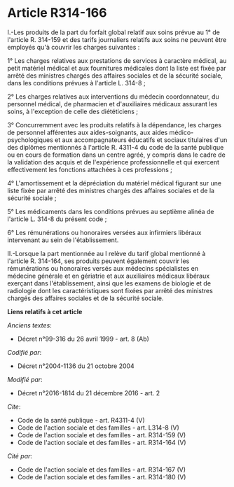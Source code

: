 # Article R314-166

I.-Les produits de la part du forfait global relatif aux soins prévue au 1° de l'article R. 314-159 et des tarifs journaliers
relatifs aux soins ne peuvent être employés qu'à couvrir les charges suivantes : 

1° Les charges relatives aux prestations de services à caractère médical, au petit matériel médical et aux fournitures
médicales dont la liste est fixée par arrêté des ministres chargés des affaires sociales et de la sécurité sociale, dans les
conditions prévues à l'article L. 314-8 ; 

2° Les charges relatives aux interventions du médecin coordonnateur, du personnel médical, de pharmacien et d'auxiliaires
médicaux assurant les soins, à l'exception de celle des diététiciens ; 

3° Concurremment avec les produits relatifs à la dépendance, les charges de personnel afférentes aux aides-soignants, aux
aides médico-psychologiques et aux accompagnateurs éducatifs et sociaux titulaires d'un des diplômes mentionnés à l'article
R. 4311-4 du code de la santé publique ou en cours de formation dans un centre agréé, y compris dans le cadre de la
validation des acquis et de l'expérience professionnelle et qui exercent effectivement les fonctions attachées à ces
professions ; 

4° L'amortissement et la dépréciation du matériel médical figurant sur une liste fixée par arrêté des ministres chargés des
affaires sociales et de la sécurité sociale ; 

5° Les médicaments dans les conditions prévues au septième alinéa de l'article L. 314-8 du présent code ; 

6° Les rémunérations ou honoraires versées aux infirmiers libéraux intervenant au sein de l'établissement. 

II.-Lorsque la part mentionnée au I relève du tarif global mentionné à l'article R. 314-164, ses produits peuvent également
couvrir les rémunérations ou honoraires versés aux médecins spécialistes en médecine générale et en gériatrie et aux
auxiliaires médicaux libéraux exerçant dans l'établissement, ainsi que les examens de biologie et de radiologie dont les
caractéristiques sont fixées par arrêté des ministres chargés des affaires sociales et de la sécurité sociale.

**Liens relatifs à cet article**

_Anciens textes_:

  - Décret n°99-316 du 26 avril 1999 - art. 8 (Ab)

_Codifié par_:

  - Décret n°2004-1136 du 21 octobre 2004

_Modifié par_:

  - Décret n°2016-1814 du 21 décembre 2016 - art. 2

_Cite_:

  - Code de la santé publique - art. R4311-4 (V)
  - Code de l'action sociale et des familles - art. L314-8 (V)
  - Code de l'action sociale et des familles - art. R314-159 (V)
  - Code de l'action sociale et des familles - art. R314-164 (V)

_Cité par_:

  - Code de l'action sociale et des familles - art. R314-167 (V)
  - Code de l'action sociale et des familles - art. R314-180 (V)

